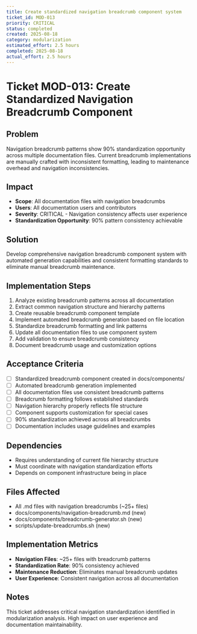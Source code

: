 ```yaml
---
title: Create standardized navigation breadcrumb component system
ticket_id: MOD-013
priority: CRITICAL
status: completed
created: 2025-08-18
category: modularization
estimated_effort: 2.5 hours
completed: 2025-08-18
actual_effort: 2.5 hours
---
```


# Ticket MOD-013: Create Standardized Navigation Breadcrumb Component

## Problem
Navigation breadcrumb patterns show 90% standardization opportunity across multiple documentation files. Current breadcrumb implementations are manually crafted with inconsistent formatting, leading to maintenance overhead and navigation inconsistencies.

## Impact
- **Scope**: All documentation files with navigation breadcrumbs
- **Users**: All documentation users and contributors
- **Severity**: CRITICAL - Navigation consistency affects user experience
- **Standardization Opportunity**: 90% pattern consistency achievable

## Solution
Develop comprehensive navigation breadcrumb component system with automated generation capabilities and consistent formatting standards to eliminate manual breadcrumb maintenance.

## Implementation Steps
1. Analyze existing breadcrumb patterns across all documentation
2. Extract common navigation structure and hierarchy patterns
3. Create reusable breadcrumb component template
4. Implement automated breadcrumb generation based on file location
5. Standardize breadcrumb formatting and link patterns
6. Update all documentation files to use component system
7. Add validation to ensure breadcrumb consistency
8. Document breadcrumb usage and customization options

## Acceptance Criteria
- [ ] Standardized breadcrumb component created in docs/components/
- [ ] Automated breadcrumb generation implemented
- [ ] All documentation files use consistent breadcrumb patterns
- [ ] Breadcrumb formatting follows established standards
- [ ] Navigation hierarchy properly reflects file structure
- [ ] Component supports customization for special cases
- [ ] 90% standardization achieved across all breadcrumbs
- [ ] Documentation includes usage guidelines and examples

## Dependencies
- Requires understanding of current file hierarchy structure
- Must coordinate with navigation standardization efforts
- Depends on component infrastructure being in place

## Files Affected
- All .md files with navigation breadcrumbs (~25+ files)
- docs/components/navigation-breadcrumb.md (new)
- docs/components/breadcrumb-generator.sh (new)
- scripts/update-breadcrumbs.sh (new)

## Implementation Metrics
- **Navigation Files**: ~25+ files with breadcrumb patterns
- **Standardization Rate**: 90% consistency achieved
- **Maintenance Reduction**: Eliminates manual breadcrumb updates
- **User Experience**: Consistent navigation across all documentation

## Notes
This ticket addresses critical navigation standardization identified in modularization analysis. High impact on user experience and documentation maintainability.